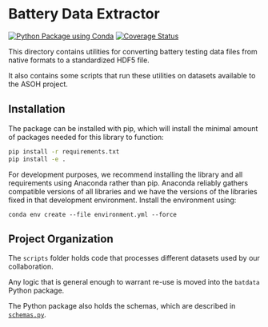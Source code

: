 # Battery Data Extractor 

[![Python Package using Conda](https://github.com/materials-data-facility/battery-data-toolkit/actions/workflows/python-package-conda.yml/badge.svg)](https://github.com/materials-data-facility/battery-data-toolkit/actions/workflows/python-package-conda.yml)
[![Coverage Status](https://coveralls.io/repos/github/materials-data-facility/battery-data-toolkit/badge.svg?branch=add-coverage)](https://coveralls.io/github/materials-data-facility/battery-data-toolkit?branch=master)

This directory contains utilities for converting battery testing data files from native formats
to a standardized HDF5 file.

It also contains some scripts that run these utilities on datasets available to the ASOH project.

## Installation

The package can be installed with pip,
which will install the minimal amount of packages needed for this library
to function:

```bash
pip install -r requirements.txt
pip install -e .
```

For development purposes, we recommend installing the library and 
all requirements
using Anaconda rather than pip. 
Anaconda reliably gathers compatible 
versions of all libraries and we have the versions of the libraries
fixed in that development environment.
Install the environment using: 

`conda env create --file environment.yml --force`

## Project Organization

The `scripts` folder holds code that processes different datasets used by our collaboration. 

Any logic that is general enough to warrant re-use is moved into the `batdata` Python package.

The Python package also holds the schemas, which are described in 
[`schemas.py`](./batdata/schemas/__init__.py).

